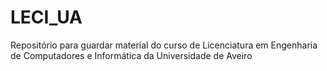 # LECI_UA
Repositório para guardar material do curso de Licenciatura em Engenharia de Computadores e Informática da Universidade de Aveiro
